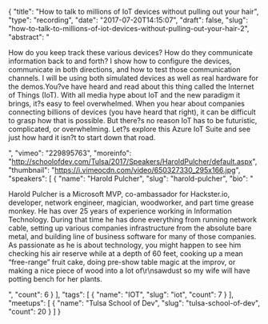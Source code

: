 {
  "title": "How to talk to millions of IoT devices without pulling out your hair",
  "type": "recording",
  "date": "2017-07-20T14:15:07",
  "draft": false,
  "slug": "how-to-talk-to-millions-of-iot-devices-without-pulling-out-your-hair-2",
  "abstract": "<p>How do you keep track these various devices? How do they communicate information back to and forth? I show how to configure the devices, communicate in both directions, and how to test those communication channels. I will be using both simulated devices as well as real hardware for the demos.You?ve have heard and read about this thing called the Internet of Things (IoT). With all media hype about IoT and the new paradigm it brings, it?s easy to feel overwhelmed. When you hear about companies connecting billions of devices (you have heard that right), it can be difficult to grasp how that is possible. But there?s no reason IoT has to be futuristic, complicated, or overwhelming. Let?s explore this Azure IoT Suite and see just how hard it isn?t to start down that road.</p>",
  "vimeo": "229895763",
  "moreinfo": "http://schoolofdev.com/Tulsa/2017/Speakers/HaroldPulcher/default.aspx",
  "thumbnail": "https://i.vimeocdn.com/video/650327330_295x166.jpg",
  "speakers": [
    {
      "name": "Harold Pulcher",
      "slug": "harold-pulcher",
      "bio": "<p>Harold Pulcher is a Microsoft MVP, co-ambassador for Hackster.io, developer, network engineer, magician, woodworker, and part time grease monkey. He has over 25 years of experience working in Information Technology. During that time he has done everything from running network cable, setting up various companies infrastructure from the absolute bare metal, and building line of business software for many of those companies. As passionate as he is about technology, you might happen to see him checking his air reserve while at a depth of 60 feet, cooking up a mean “free-range” fruit cake, doing pre-show table magic at the improv, or making a nice piece of wood into a lot of\r\nsawdust so my wife will have potting bench for her plants.</p>",
      "count": 6
    }
  ],
  "tags": [
    {
      "name": "IOT",
      "slug": "iot",
      "count": 7
    }
  ],
  "meetups": [
    {
      "name": "Tulsa School of Dev",
      "slug": "tulsa-school-of-dev",
      "count": 20
    }
  ]
}